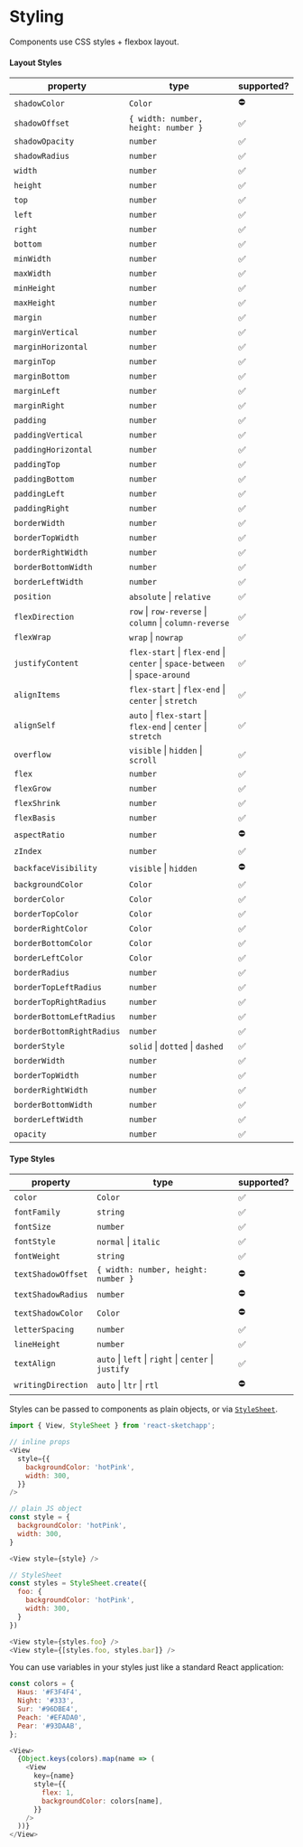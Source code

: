 # Styling
Components use CSS styles + flexbox layout.

#### Layout Styles
| property | type | supported? |
| -------- | ---- | ---------- |
| `shadowColor` | `Color` | ⛔️ |
| `shadowOffset` | `{ width: number, height: number }` | ✅ |
| `shadowOpacity` | `number` | ✅ |
| `shadowRadius` | `number` | ✅ |
| `width` | `number` | ✅ |
| `height` | `number` | ✅ |
| `top` | `number` | ✅ |
| `left` | `number` | ✅ |
| `right` | `number` | ✅ |
| `bottom` | `number` | ✅ |
| `minWidth` | `number` | ✅ |
| `maxWidth` | `number` | ✅ |
| `minHeight` | `number` | ✅ |
| `maxHeight` | `number` | ✅ |
| `margin` | `number` | ✅ |
| `marginVertical` | `number` | ✅ |
| `marginHorizontal` | `number` | ✅ |
| `marginTop` | `number` | ✅ |
| `marginBottom` | `number` | ✅ |
| `marginLeft` | `number` | ✅ |
| `marginRight` | `number` | ✅ |
| `padding` | `number` | ✅ |
| `paddingVertical` | `number` | ✅ |
| `paddingHorizontal` | `number` | ✅ |
| `paddingTop` | `number` | ✅ |
| `paddingBottom` | `number` | ✅ |
| `paddingLeft` | `number` | ✅ |
| `paddingRight` | `number` | ✅ |
| `borderWidth` | `number` | ✅ |
| `borderTopWidth` | `number` | ✅ |
| `borderRightWidth` | `number` | ✅ |
| `borderBottomWidth` | `number` | ✅ |
| `borderLeftWidth` | `number` | ✅ |
| `position` | `absolute` &#124; `relative` | ✅ |
| `flexDirection` | `row` &#124; `row-reverse` &#124; `column` &#124; `column-reverse` | ✅ |
| `flexWrap` | `wrap` &#124; `nowrap` | ✅ |
| `justifyContent` | `flex-start` &#124; `flex-end` &#124; `center` &#124; `space-between` &#124; `space-around` | ✅ |
| `alignItems` | `flex-start` &#124; `flex-end` &#124; `center` &#124; `stretch` | ✅ |
| `alignSelf` | `auto` &#124; `flex-start` &#124; `flex-end` &#124; `center` &#124; `stretch` | ✅ |
| `overflow` | `visible` &#124; `hidden` &#124; `scroll` | ✅ |
| `flex` | `number` | ✅ |
| `flexGrow` | `number` | ✅ |
| `flexShrink` | `number` | ✅ |
| `flexBasis` | `number` | ✅ |
| `aspectRatio` | `number` | ⛔️ |
| `zIndex` | `number` | ✅ |
| `backfaceVisibility` | `visible` &#124; `hidden` | ⛔️ |
| `backgroundColor` | `Color` | ✅ |
| `borderColor` | `Color` | ✅ |
| `borderTopColor` | `Color` | ✅ |
| `borderRightColor` | `Color` | ✅ |
| `borderBottomColor` | `Color` | ✅ |
| `borderLeftColor` | `Color` | ✅ |
| `borderRadius` | `number` | ✅ |
| `borderTopLeftRadius` | `number` | ✅ |
| `borderTopRightRadius` | `number` | ✅ |
| `borderBottomLeftRadius` | `number` | ✅ |
| `borderBottomRightRadius` | `number` | ✅ |
| `borderStyle` | `solid` &#124; `dotted` &#124; `dashed` | ✅ |
| `borderWidth` | `number` | ✅ |
| `borderTopWidth` | `number` | ✅ |
| `borderRightWidth` | `number` | ✅ |
| `borderBottomWidth` | `number` | ✅ |
| `borderLeftWidth` | `number` | ✅ |
| `opacity` | `number` | ✅ |

#### Type Styles
| property | type | supported? |
| -------- | ---- | ---------- |
| `color` | `Color` | ✅ |
| `fontFamily` | `string` | ✅ |
| `fontSize` | `number` | ✅ |
| `fontStyle` | `normal` &#124; `italic` | ✅ |
| `fontWeight` | `string` | ✅ |
| `textShadowOffset` | `{ width: number, height: number }` | ⛔️ |
| `textShadowRadius` | `number` | ⛔️ |
| `textShadowColor` | `Color` | ⛔️ |
| `letterSpacing` | `number` | ✅ |
| `lineHeight` | `number` | ✅ |
| `textAlign` | `auto` &#124; `left` &#124; `right` &#124; `center` &#124; `justify` | ✅ |
| `writingDirection` | `auto` &#124; `ltr` &#124; `rtl` | ⛔️ |

Styles can be passed to components as plain objects, or via [`StyleSheet`](/docs/API.md).

```js
import { View, StyleSheet } from 'react-sketchapp';

// inline props
<View
  style={{
    backgroundColor: 'hotPink',
    width: 300,
  }}
/>

// plain JS object
const style = {
  backgroundColor: 'hotPink',
  width: 300,
}

<View style={style} />

// StyleSheet
const styles = StyleSheet.create({
  foo: {
    backgroundColor: 'hotPink',
    width: 300,
  }
})

<View style={styles.foo} />
<View style={[styles.foo, styles.bar]} />
```

You can use variables in your styles just like a standard React application:
```javascript
const colors = {
  Haus: '#F3F4F4',
  Night: '#333',
  Sur: '#96DBE4',
  Peach: '#EFADA0',
  Pear: '#93DAAB',
};

<View>
  {Object.keys(colors).map(name => (
    <View
      key={name}
      style={{
        flex: 1,
        backgroundColor: colors[name],
      }}
    />
  ))}
</View>
```
